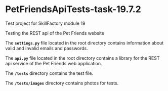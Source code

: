 # PetFriendsApiTests-task-19.7.2

Test project for SkillFactory module 19

Testing the REST api of the Pet Friends website

The **`settings.py`** file located in the root directory contains information about valid and invalid emails and passwords.

The **`api.py`** file located in the root directory contains a library for the REST api service of the Pet Friends web application.

The **`/tests`** directory contains the test file.

The **`/tests/images`** directory contains photos for tests.
